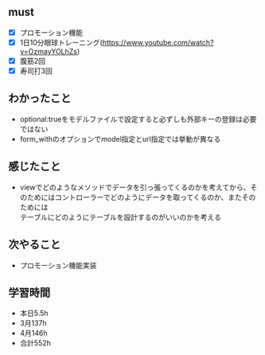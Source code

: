 
## must
- [x] プロモーション機能
- [x] 1日10分眼球トレーニング(https://www.youtube.com/watch?v=OzmayYOLhZs)
- [x] 腹筋2回
- [x] 寿司打3回

## わかったこと
- optional:trueをモデルファイルで設定すると必ずしも外部キーの登録は必要ではない
- form_withのオプションでmodel指定とurl指定では挙動が異なる



## 感じたこと
 - viewでどのようなメソッドでデータを引っ張ってくるのかを考えてから、そのためにはコントローラーでどのようにデータを取ってくるのか、またそのためには   
テーブルにどのようにテーブルを設計するのがいいのかを考える


## 次やること
  - プロモーション機能実装

## 学習時間
  - 本日5.5h
  - 3月137h
  - 4月146h
  - 合計552h
